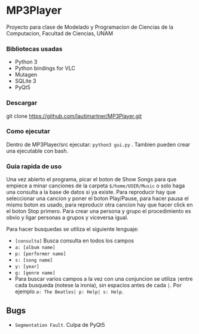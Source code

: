 # MP3Player
Proyecto para clase de Modelado y Programacion de Ciencias de la Computacion, Facultad de Ciencias, UNAM
### Bibliotecas usadas
* Python 3
* Python bindings for VLC
* Mutagen
* SQLite 3
* PyQt5
### Descargar
git clone https://github.com/lautimartner/MP3Player.git
### Como ejecutar
Dentro de MP3Player/src ejecutar: `python3 gui.py` . Tambien pueden crear una ejecutable con bash.
### Guia rapida de uso
Una vez abierto el programa, picar el boton de Show Songs para que empiece a minar canciones de la carpeta `$/home/USER/Music` o solo haga una consulta a la base de datos si ya existe. Para reproducir hay que seleccionar una cancion y poner el boton Play/Pause, para hacer pausa el mismo boton es usado, para reproducir otra cancion hay que hacer click en el boton Stop primero. Para crear una persona y grupo el procedimiento es obvio y ligar personas a grupos y viceversa igual. 

Para hacer busquedas se utiliza el siguiente lenguaje:
* `[consulta]` Busca consulta en todos los campos
* `a: [album name]`
* `p: [performer name]`
* `s: [song name]`
* `y: [year]`
* `g: [genre name]`
* Para buscar varios campos a la vez con una conjuncion se utiliza `|`entre cada busqueda (notese la ironia), sin espacios antes de cada `|`. Por ejemplo `a: The Beatles| p: Help| s: Help`.

## Bugs
* `Segmentation Fault`. Culpa de PyQt5
